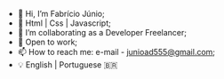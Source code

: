- 👋 Hi, I’m Fabrício Júnio;
- 🌱 Html | Css | Javascript;
- 💞️ I’m collaborating as a Developer Freelancer;
- 👀 Open to work;
- 📫 How to reach me: e-mail - junioad555@gmail.com;
- 💡 English | Portuguese 🇧🇷

<!---
fabriciojunio/fabriciojunio is a ✨ special ✨ repository because its `README.md` (this file) appears on your GitHub profile.
You can click the Preview link to take a look at your changes.
--->
